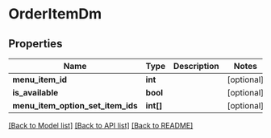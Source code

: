 # OrderItemDm

## Properties
Name | Type | Description | Notes
------------ | ------------- | ------------- | -------------
**menu_item_id** | **int** |  | [optional] 
**is_available** | **bool** |  | [optional] 
**menu_item_option_set_item_ids** | **int[]** |  | [optional] 

[[Back to Model list]](../README.md#documentation-for-models) [[Back to API list]](../README.md#documentation-for-api-endpoints) [[Back to README]](../README.md)


